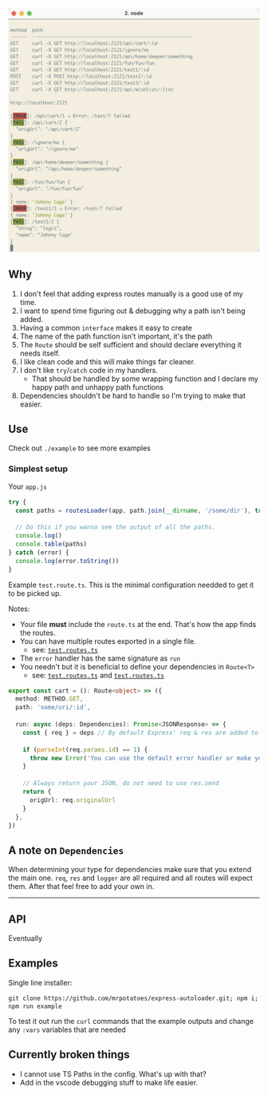 <!--

NO DIST IN INPORT
- https://stackoverflow.com/questions/49858168/how-to-publish-typescript-modules-on-npm-without-dist-in-import
- https://github.com/lerna/lerna/issues/1282
- https://medium.com/@augustas.skaburskas/publishing-a-typescript-npm-package-4b284ecd1b52
- https://coderedirect.com/questions/357863/how-to-publish-typescript-modules-on-npm-without-dist-in-import
- https://codeburst.io/developing-and-publishing-a-typescript-npm-package-d9fc643d4229

TYPESCRIPT REPO GENERATOR
- https://bitjson.github.io/typescript-starter/

TYPINGS
- https://medium.com/jspoint/typescript-type-declaration-files-4b29077c43
- https://v4.chriskrycho.com/2018/how-to-bundle-typescript-type-definitions.html

ALIASES
- https://www.npmjs.com/package/module-alias

-- APPLY FP-TS TO EXPRESS
- https://hvalls.dev/posts/intro-functional-fpts

-->

![](./example/screenie.png)

## Why
1. I don't feel that adding express routes manually is a good use of my time.
1. I want to spend time figuring out & debugging why a path isn't being added.
1. Having a common `interface` makes it easy to create
1. The name of the path function isn't important, it's the path
1. The `Route` should be self sufficient and should declare everything it needs itself.
1. I like clean code and this will make things far cleaner.
1. I don't like `try`/`catch` code in my handlers.
    * That should be handled by some wrapping function and I declare my happy path and unhappy path functions
1. Dependencies shouldn't be hard to handle so I'm trying to make that easier.

## Use
Check out `./example` to see more examples

### Simplest setup
Your `app.js`
```ts
try {
  const paths = routesLoader(app, path.join(__dirname, '/some/dir'), true)

  // Do this if you wanna see the output of all the paths.
  console.log()
  console.table(paths)
} catch (error) {
  console.log(error.toString())
}
```

Example `test.route.ts`. This is the minimal configuration needded to get it to be picked up.

Notes: 
* Your file **must** include the `route.ts` at the end. That's how the app finds the routes.
* You can have multiple routes exported in a single file.
    * see: [`test.routes.ts`](./tests/__mocks__/test.routes.ts)
* The `error` handler has the same signature as `run`
* You needn't but it is beneficial to define your dependencies in `Route<T>`
    * see: [`test.routes.ts`](./tests/__mocks__/test.routes.ts#L7) and [`test.routes.ts`](./tests/__mocks__/test.routes.ts#L44)

```ts
export const cart = (): Route<object> => ({
  method: METHOD.GET,
  path: 'some/uri/:id',

  run: async (deps: Dependencies): Promise<JSONResponse> => {
    const { req } = deps // By default Express' req & res are added to deps.

    if (parseInt(req.params.id) == 1) {
      throw new Error('You can use the default error handler or make your own')
    }

    // Always return your JSON, do not need to use res.send
    return {
      origUrl: req.originalUrl
    }
  },
})
```

## A note on `Dependencies`
When determining your type for dependencies make sure that you extend the main one. `req`, `res` and `logger` are all required and all routes will expect them. After that feel free to add your own in.

---
## API
Eventually

## Examples
Single line installer:
```
git clone https://github.com/mrpotatoes/express-autoloader.git; npm i; npm run example
```

To test it out run the `curl` commands that the example outputs and change any `:vars` variables that are needed

## Currently broken things
- I cannot use TS Paths in the config. What's up with that?
- Add in the vscode debugging stuff to make life easier.